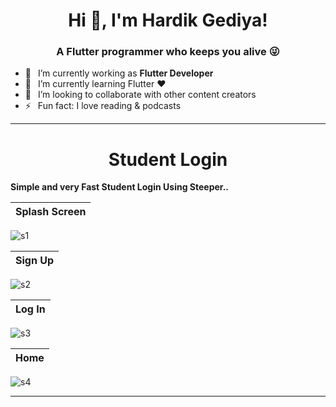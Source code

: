 <h1 align="center"> Hi 👋, I'm Hardik Gediya!</a></h1>
<h3 align="center">A Flutter programmer who keeps you alive 😜</h3>


- 🔭 &ensp;I’m currently working as **Flutter Developer**
- 🌱 &ensp;I’m currently learning Flutter ❤️
- 👯 &ensp;I’m looking to collaborate with other content creators
- ⚡ &ensp;Fun fact: I love reading & podcasts

----------------------------------------------------------------------


<h1 align="center">Student Login</a></h1>

**Simple and very Fast Student Login Using Steeper..**

Splash Screen         | 
:-------------------------:|
![s1](https://user-images.githubusercontent.com/77672442/172060912-065622aa-507b-4059-85bb-4ebc7d121a92.jpg)


Sign Up        | 
:-------------------------:|
![s2](https://user-images.githubusercontent.com/77672442/172060905-6e24f712-5f79-4484-84a4-a93e78498693.jpg)


Log In        | 
:-------------------------:|
![s3](https://user-images.githubusercontent.com/77672442/172060908-36c17aa7-7207-4c1e-a565-4ec8b6c5c5f1.jpg)



Home       | 
:-------------------------:|
![s4](https://user-images.githubusercontent.com/77672442/172060909-43519c6b-3637-4793-941a-0b737a744763.jpg)









----------------------------------------------------------------------


